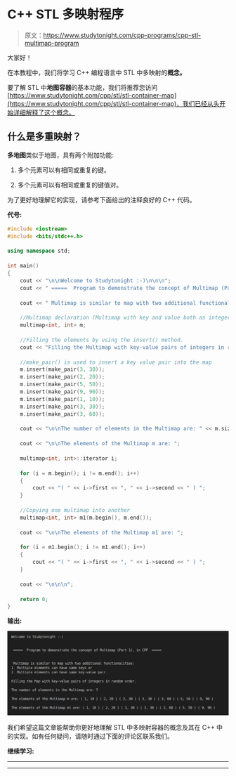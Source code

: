 # C++ STL 多映射程序

> 原文：<https://www.studytonight.com/cpp-programs/cpp-stl-multimap-program>

大家好！

在本教程中，我们将学习 C++ 编程语言中 STL 中多映射的**概念。**

要了解 STL 中**地图容器**的基本功能，我们将推荐您访问[https://www.studytonight.com/cpp/stl/stl-container-map](https://www.studytonight.com/cpp/stl/stl-container-map)，我们已经从头开始详细解释了这个概念。

## 什么是多重映射？

**多地图**类似于地图，具有两个附加功能:

1.  多个元素可以有相同或重复的键。

2.  多个元素可以有相同或重复的键值对。

为了更好地理解它的实现，请参考下面给出的注释良好的 C++ 代码。

**代号:**

```cpp
#include <iostream>
#include <bits/stdc++.h>

using namespace std;

int main()
{
    cout << "\n\nWelcome to Studytonight :-)\n\n\n";
    cout << " =====  Program to demonstrate the concept of Multimap (Part 1), in CPP  ===== \n\n\n";

    cout << " Multimap is similar to map with two additional functionalities: \n1\. Multiple elements can have same keys or \n2\. Multiple elements can have same key-value pair.\n\n";

    //Multimap declaration (Multimap with key and value both as integers)
    multimap<int, int> m;

    //Filling the elements by using the insert() method.
    cout << "Filling the Multimap with key-value pairs of integers in random order."; //Map automatically stores them in increasing order of keys

    //make_pair() is used to insert a key value pair into the map
    m.insert(make_pair(3, 30));
    m.insert(make_pair(2, 20));
    m.insert(make_pair(5, 50));
    m.insert(make_pair(9, 90));
    m.insert(make_pair(1, 10));
    m.insert(make_pair(3, 30));
    m.insert(make_pair(3, 60));

    cout << "\n\nThe number of elements in the Multimap are: " << m.size();

    cout << "\n\nThe elements of the Multimap m are: ";

    multimap<int, int>::iterator i;

    for (i = m.begin(); i != m.end(); i++)
    {
        cout << "( " << i->first << ", " << i->second << " ) ";
    }

    //Copying one multimap into another
    multimap<int, int> m1(m.begin(), m.end());

    cout << "\n\nThe elements of the Multimap m1 are: ";

    for (i = m1.begin(); i != m1.end(); i++)
    {
        cout << "( " << i->first << ", " << i->second << " ) ";
    }

    cout << "\n\n\n";

    return 0;
} 
```

**输出:**

![C++ Multimap program example](img/1cb4e8de5623b875045fb40206a9fae2.png)

我们希望这篇文章能帮助你更好地理解 STL 中多映射容器的概念及其在 C++ 中的实现。如有任何疑问，请随时通过下面的评论区联系我们。

**继续学习:**

* * *

* * *